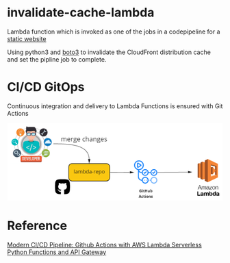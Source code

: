 # invalidate-cache-lambda

Lambda function which is invoked as one of the jobs in a codepipeline for a [static website](https://github.com/smeubank/personal-website)

Using python3 and [boto3](https://boto3.amazonaws.com/v1/documentation/api/latest/reference/services/cloudfront.html) to invalidate the CloudFront distribution cache and set the pipline job to complete.

# CI/CD GitOps

Continuous integration and delivery to Lambda Functions is ensured with Git Actions 

![Lambda CI/CD](https://github.com/smeubank/invalidate-cache-lambda/blob/main/assets/lamda-cicd.PNG?raw=true)

# Reference

[Modern CI/CD Pipeline: Github Actions with AWS Lambda Serverless Python Functions and API Gateway](https://towardsdatascience.com/modern-ci-cd-pipeline-git-actions-with-aws-lambda-serverless-python-functions-and-api-gateway-9ef20b3ef64a)
